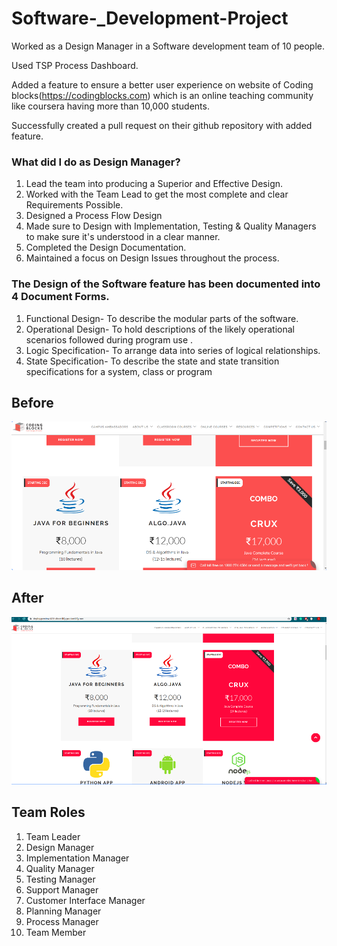 # Software-_Development-Project

Worked as a Design Manager in a Software development team of 10 people.

Used TSP Process Dashboard.

Added a feature to ensure a better user experience on website of Coding blocks(https://codingblocks.com) which is an online teaching community like coursera having more than 10,000 students.

Successfully created a pull request on their github repository with added feature.


### What did I do as Design Manager?

1. Lead the team into producing a Superior and Effective Design.
2. Worked with the Team Lead to get the most complete and clear Requirements Possible.
3. Designed a Process Flow Design
4. Made sure to Design with Implementation, Testing & Quality Managers to make sure it's understood in a clear manner.
5. Completed the Design Documentation.
6. Maintained a focus on Design Issues throughout the process.



### The Design of the Software feature has been documented into 4 Document Forms.

1. Functional Design-  To describe the modular parts of the software.
2. Operational Design- To hold descriptions of the likely operational scenarios followed during program use .
3. Logic Specification- To arrange data into series of logical relationships.
4. State Specification- To describe the state and state transition specifications for a system, class or program


## Before
![before.PNG](before.PNG)

## After
![after.PNG](after.PNG)

## Team Roles
 1.  Team Leader
 2.  Design Manager
 3.  Implementation Manager
 4.  Quality Manager
 5.  Testing Manager
 6.  Support Manager
 7.  Customer Interface Manager
 8.  Planning Manager
 9.  Process Manager
 10. Team Member
